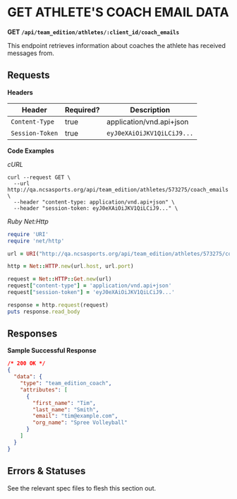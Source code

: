 # GET ATHLETE'S COACH EMAIL DATA

**GET `/api/team_edition/athletes/:client_id/coach_emails`**

This endpoint retrieves information about coaches the athlete has received messages from.

## Requests

**Headers**

| Header          | Required? | Description                |
|-----------------|-----------|----------------------------|
| `Content-Type`  | true      | application/vnd.api+json   |
| `Session-Token` | true      | `eyJ0eXAiOiJKV1QiLCiJ9...` |

**Code Examples**

_cURL_

```shell
curl --request GET \
  --url http://qa.ncsasports.org/api/team_edition/athletes/573275/coach_emails \
  --header "content-type: application/vnd.api+json" \
  --header "session-token: eyJ0eXAiOiJKV1QiLCiJ9..." \
```


_Ruby Net:Http_

```ruby
require 'URI'
require 'net/http'

url = URI("http://qa.ncsasports.org/api/team_edition/athletes/573275/coach_emails")

http = Net::HTTP.new(url.host, url.port)

request = Net::HTTP::Get.new(url)
request["content-type"] = 'application/vnd.api+json'
request["session-token"] = 'eyJ0eXAiOiJKV1QiLCiJ9...'

response = http.request(request)
puts response.read_body
```


## Responses

**Sample Successful Response**

```json
/* 200 OK */
{
  "data": {
    "type": "team_edition_coach",
    "attributes": [
      {
        "first_name": "Tim",
        "last_name": "Smith",
        "email": "tim@example.com",
        "org_name": "Spree Volleyball"
      }
    ]
  }
}
```


## Errors & Statuses

See the relevant spec files to flesh this section out.
